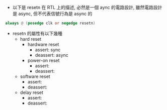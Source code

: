 
- 以下是 resetn 在 RTL 上的描述, 必然是一個 aync 的電路設計, 雖然電路設計是 async, 但不代表信號行為是 async 的
```verilog
always @ (posedge clk or negedge resetn)
```
- resetn 的屬性有以下幾種
	- hard reset
		- hardware reset
			- assert: sync
			- deassert: async
		- power-on reset
			- assert: 
			- deassert: 
	- software reset
		- assert: 
		- deassert: 
	- delay reset
		- assert: 
		- deassert: 